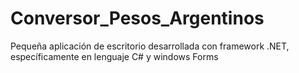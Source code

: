 # Conversor_Pesos_Argentinos
Pequeña aplicación de escritorio desarrollada con framework .NET, específicamente en lenguaje C# y windows Forms

